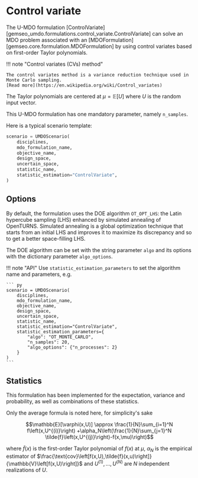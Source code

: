 <!--
 Copyright 2021 IRT Saint Exupéry, https://www.irt-saintexupery.com

 This work is licensed under the Creative Commons Attribution-ShareAlike 4.0
 International License. To view a copy of this license, visit
 http://creativecommons.org/licenses/by-sa/4.0/ or send a letter to Creative
 Commons, PO Box 1866, Mountain View, CA 94042, USA.
-->

# Control variate

The U-MDO formulation [ControlVariate]
[gemseo_umdo.formulations.control_variate.ControlVariate]
can solve an MDO problem
associated with an [MDOFormulation][gemseo.core.formulation.MDOFormulation]
by using control variates based on first-order Taylor polynomials.

!!! note "Control variates (CVs) method"

    The control variates method is a variance reduction technique used in Monte Carlo sampling.
    [Read more](https://en.wikipedia.org/wiki/Control_variates)

The Taylor polynomials are centered at $\mu=\mathbb{E}[U]$
where $U$ is the random input vector.

This U-MDO formulation has one mandatory parameter, namely `n_samples`.

Here is a typical scenario template:

``` py
scenario = UMDOScenario(
    disciplines,
    mdo_formulation_name,
    objective_name,
    design_space,
    uncertain_space,
    statistic_name,
    statistic_estimation="ControlVariate",
)
```

## Options

By default,
the formulation uses the DOE algorithm `OT_OPT_LHS`:
the Latin hypercube sampling (LHS)
enhanced by simulated annealing
of OpenTURNS.
Simulated annealing is a global optimization technique that
starts from an initial LHS
and improves it to maximize its discrepancy
and so to get a better space-filling LHS.

The DOE algorithm can be set with the string parameter `algo`
and its options with the dictionary parameter `algo_options`.

!!! note "API"
    Use `statistic_estimation_parameters`
    to set the algorithm name and parameters,
    e.g.

    ``` py
    scenario = UMDOScenario(
        disciplines,
        mdo_formulation_name,
        objective_name,
        design_space,
        uncertain_space,
        statistic_name,
        statistic_estimation="ControlVariate",
        statistic_estimation_parameters={
            "algo": "OT_MONTE_CARLO",
            "n_samples": 20,
            "algo_options": {"n_processes": 2}
        }
    )
    ```

## Statistics

This formulation has been implemented for the expectation, variance and probability,
as well as combinations of these statistics.

Only the average formula is noted here, for simplicity's sake

$$\mathbb{E}[\varphi(x,U)]
\approx
\frac{1}{N}\sum_{i=1}^N f\left(x,U^{(i)}\right)
+\alpha_N\left(\frac{1}{N}\sum_{j=1}^N \tilde{f}\left(x,U^{(j)}\right)-f(x,\mu)\right)$$

where $\tilde{f}(x)$ is the first-order Taylor polynomial of $f(x)$ at $\mu$,
$\alpha_N$ is the empirical estimator
of $\frac{\text{cov}\left[f(x,U),\tilde{f}(x,u)\right]}
{\mathbb{V}\left[f(x,U)\right]}$
and $U^{(1)},\ldots,U^{(N)}$ are $N$ independent realizations of $U$.
